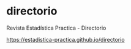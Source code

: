 # directorio
Revista Estadística Practica - Directorio

https://estadistica-practica.github.io/directorio
